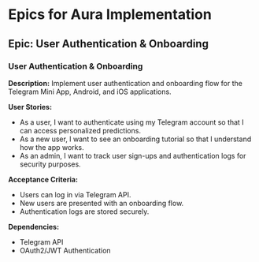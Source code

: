 # Epics for Aura Implementation

## Epic: User Authentication & Onboarding

### User Authentication & Onboarding

**Description:** Implement user authentication and onboarding flow for the Telegram Mini App, Android, and iOS applications.

**User Stories:**
- As a user, I want to authenticate using my Telegram account so that I can access personalized predictions.
- As a new user, I want to see an onboarding tutorial so that I understand how the app works.
- As an admin, I want to track user sign-ups and authentication logs for security purposes.

**Acceptance Criteria:**
- Users can log in via Telegram API.
- New users are presented with an onboarding flow.
- Authentication logs are stored securely.

**Dependencies:**
- Telegram API
- OAuth2/JWT Authentication